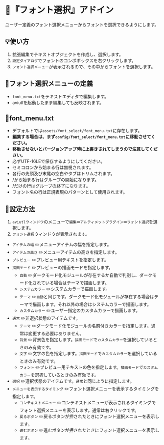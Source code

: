 ﻿# 🚀『フォント選択』アドイン

ユーザー定義のフォント選択メニューからフォントを選択できるようにします。

## 💡使い方

1. 拡張編集でテキストオブジェクトを作成し、選択します。
1. `設定ダイアログ`でフォントのコンボボックスを右クリックします。
1. `フォント選択メニュー`が表示されるので、その中からフォントを選択します。

## 🔧フォント選択メニューの定義

* `font_menu.txt`をテキストエディタで編集します。
* aviutlを起動したまま編集しても反映されます。

## 📌font_menu.txt
* デフォルトでは`assets/font_select/font_menu.txt`に存在します。
* **編集する場合は、まず`config/font_select/font_menu.txt`に移動させてください。**
* **移動させないとバージョンアップ時に上書きされてしまうので注意してください。**
* 必ずUTF-16LEで保存するようにしてください。
* セミコロンから始まる行は無視されます。
* 各行の先頭及び末尾の空白やタブはトリムされます。
* /から始まる行はグループの開始になります。
* /だけの行はグループの終了になります。
* フォント名の行は正規表現のパターンとして使用されます。

## 📝設定方法

1. `aviutlウィンドウ`のメニューで`編集`➡`アルティメットプラグイン`➡`フォント選択`を選択します。
1. `フォント選択`ウィンドウが表示されます。

* `アイテムの幅` ✏️メニューアイテムの幅を指定します。
* `アイテムの高さ` ✏️メニューアイテムの高さを指定します。
* `プレビュー` ✏️プレビュー用テキストを指定します。
* `描画モード` ✏️プレビューの描画モードを指定します。
	* `自動` ✏️ダークモード化モジュールが存在するか自動で判別し、ダークモード化されている場合はテーマで描画します。
	* `システムカラー` ✏️システムカラーで描画します。
	* `テーマ` ✏️`自動`と同じです。ダークモード化モジュールが存在する場合はテーマで描画します。それ以外の場合はシステムカラーで描画します。
	* `カスタムカラー` ✏️ユーザー指定のカスタムカラーで描画します。
* `通常` ✏️非選択状態のアイテムです。
	* `テーマ` ✏️ダークモード化モジュールの名前付きカラーを指定します。通常は変更する必要はありません。
	* `背景` ✏️背景色を指定します。`描画モード`で`カスタムカラー`を選択しているときのみ有効です。
	* `文字` ✏️文字の色を指定します。`描画モード`で`カスタムカラー`を選択しているときのみ有効です。
	* `フォント` ✏️プレビュー用テキストの色を指定します。`描画モード`で`カスタムカラー`を選択しているときのみ有効です。
* `選択` ✏️選択状態のアイテムです。`通常`と同じように指定します。
* `メニューを表示するタイミング` ✏️フォント選択メニューを表示するタイミングを指定します。
	* `コンテキストメニュー` ✏️コンテキストメニューが表示されるタイミングでフォント選択メニューを表示します。通常は右クリックです。
	* `戻るボタン` ✏️戻るボタンが押されたときにフォント選択メニューを表示します。
	* `進むボタン` ✏️進むボタンが押されたときにフォント選択メニューを表示します。
